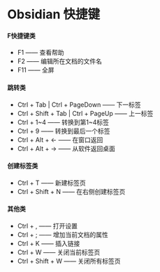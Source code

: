 # Obsidian 快捷键

#### F快捷键类

- F1 —— 查看帮助
- F2 —— 编辑所在文档的文件名
- F11 —— 全屏

#### 跳转类

- Ctrl + Tab | Ctrl + PageDown —— 下一标签
- Ctrl + Shift + Tab | Ctrl + PageUp —— 上一标签
- Ctrl + 1~4 —— 转换到第1~4标签
- Ctrl + 9 —— 转换到最后一个标签
- Ctrl + Alt + ← —— 在窗口返回
- Ctrl + Alt + → —— 从软件返回桌面

#### 创建标签类

- Ctrl + T —— 新建标签页
- Ctrl + Shift + N —— 在右侧创建标签页

#### 其他类

- Ctrl + , —— 打开设置
- Ctrl + ; —— 增加当前文档的属性
- Ctrl + K —— 插入链接
- Ctrl + W —— 关闭当前标签页
- Ctrl + Shift + W —— 关闭所有标签页